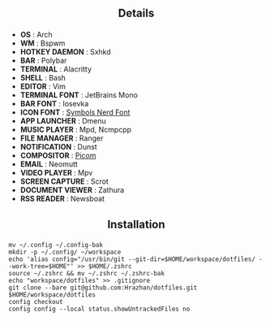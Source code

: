 ## <p align="center">Details</p>

+ **OS**                : Arch
+ **WM**                : Bspwm
+ **HOTKEY DAEMON**     : Sxhkd
+ **BAR**               : Polybar
+ **TERMINAL**          : Alacritty
+ **SHELL**             : Bash
+ **EDITOR**            : Vim
+ **TERMINAL FONT**     : JetBrains Mono
+ **BAR FONT**          : Iosevka
+ **ICON FONT**         : [Symbols Nerd Font](https://archlinux.org/packages/community/any/ttf-nerd-fonts-symbols/)
+ **APP LAUNCHER**      : Dmenu
+ **MUSIC PLAYER**      : Mpd, Ncmpcpp
+ **FILE MANAGER**      : Ranger
+ **NOTIFICATION**      : Dunst
+ **COMPOSITOR**        : [Picom](https://github.com/ibhagwan/picom)
+ **EMAIL**             : Neomutt
+ **VIDEO PLAYER**      : Mpv
+ **SCREEN CAPTURE**    : Scrot
+ **DOCUMENT VIEWER**   : Zathura
+ **RSS READER**        : Newsboat

## <p align="center">Installation</p>

```shell
mv ~/.config ~/.config-bak
mkdir -p ~/.config/ ~/workspace
echo 'alias config="/usr/bin/git --git-dir=$HOME/workspace/dotfiles/ --work-tree=$HOME"' >> $HOME/.zshrc
source ~/.zshrc && mv ~/.zshrc ~/.zshrc-bak
echo "workspace/dotfiles" >> .gitignore
git clone --bare git@github.com:Hrazhan/dotfiles.git $HOME/workspace/dotfiles
config checkout
config config --local status.showUntrackedFiles no
```
